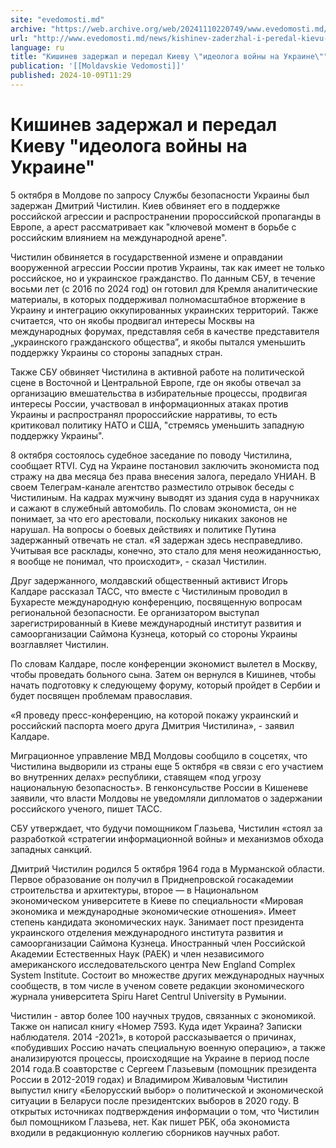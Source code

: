 ```yaml
---
site: "evedomosti.md"
archive: "https://web.archive.org/web/20241110220749/www.evedomosti.md/news/kishinev-zaderzhal-i-peredal-kievu-ideologa-vojny-na-ukraine"
url: "http://www.evedomosti.md/news/kishinev-zaderzhal-i-peredal-kievu-ideologa-vojny-na-ukraine"
language: ru
title: "Кишинев задержал и передал Киеву \"идеолога войны на Украине\""
publication: '[[Moldavskie Vedomosti]]'
published: 2024-10-09T11:29
---
```


# Кишинев задержал и передал Киеву "идеолога войны на Украине"

5 октября в Молдове по запросу Службы безопасности Украины был задержан Дмитрий Чистилин. Киев обвиняет его в поддержке российской агрессии и распространении пророссийской пропаганды в Европе, а арест рассматривает как "ключевой момент в борьбе с российским влиянием на международной арене".

Чистилин обвиняется в государственной измене и оправдании вооруженной агрессии России против Украины, так как имеет не только российское, но и украинское гражданство. По данным СБУ, в течение восьми лет (с 2016 по 2024 год) он готовил для Кремля аналитические материалы, в которых поддерживал полномасштабное вторжение в Украину и интеграцию оккупированных украинских территорий. Также считается, что он якобы продвигал интересы Москвы на международных форумах, представляя себя в качестве представителя „украинского гражданского общества”, и якобы пытался уменьшить поддержку Украины со стороны западных стран.

Также СБУ обвиняет Чистилина в активной работе на политической сцене в Восточной и Центральной Европе, где он якобы отвечал за организацию вмешательства в избирательные процессы, продвигая интересы России, участвовал в информационных атаках против Украины и распространял пророссийские нарративы, то есть  критиковал политику НАТО и США, "стремясь уменьшить западную поддержку Украины".

8 октября состоялось судебное заседание по поводу Чистилина, сообщает RTVI. Суд на Украине постановил заключить экономиста под стражу на два месяца без права внесения залога, передало УНИАН. В своем Телеграм-канале агентство разместило отрывок беседы с Чистилиным. На кадрах мужчину выводят из здания суда в наручниках и сажают в служебный автомобиль. По словам экономиста, он не понимает, за что его арестовали, поскольку никаких законов не нарушал. На вопросы о боевых действиях и политике Путина задержанный отвечать не стал. «Я задержан здесь несправедливо. Учитывая все расклады, конечно, это стало для меня неожиданностью, я вообще не понимал, что происходит», - сказал Чистилин.

Друг задержанного, молдавский общественный активист Игорь Калдаре рассказал ТАСС, что вместе с Чистилиным проводил в Бухаресте международную конференцию, посвященную вопросам региональной безопасности. Ее организатором выступал зарегистрированный в Киеве международный институт развития и самоорганизации Саймона Кузнеца, который со стороны Украины возглавляет Чистилин.

По словам Калдаре, после конференции экономист вылетел в Москву, чтобы проведать больного сына. Затем он вернулся в Кишинев, чтобы начать подготовку к следующему форуму, который пройдет в Сербии и будет посвящен проблемам православия.

«Я проведу пресс-конференцию, на которой покажу украинский и российский паспорта моего друга Дмитрия Чистилина», - заявил Калдаре.

Миграционное управление МВД Молдовы сообщило в соцсетях, что Чистилина выдворили из страны еще 5 октября «в связи с его участием во внутренних делах» республики, ставящем «под угрозу национальную безопасность». В генконсульстве России в Кишеневе заявили, что власти Молдовы не уведомляли дипломатов о задержании российского ученого, пишет ТАСС.

СБУ утверждает, что будучи помощником Глазьева, Чистилин «стоял за разработкой «стратегии информационной войны» и механизмов обхода западных санкций.

Дмитрий Чистилин родился 5 октября 1964 года в Мурманской области. Первое образование он получил в Приднепровской госакадемии строительства и архитектуры, второе — в Национальном экономическом университете в Киеве по специальности «Мировая экономика и международные экономические отношения». Имеет степень кандидата экономических наук. Занимает пост президента украинского отделения международного института развития и самоорганизации Саймона Кузнеца. Иностранный член Российской Академии Естественных Наук (РАЕК) и член независимого американского исследовательского центра New England Complex System Institute. Состоит во множестве других международных научных сообществ, в том числе в ученом совете редакции экономического журнала университета Spiru Haret Centrul University в Румынии.

Чистилин - автор более 100 научных трудов, связанных с экономикой. Также он написал книгу «Номер 7593. Куда идет Украина? Записки наблюдателя. 2014 -2021», в которой рассказывается о причинах, «побудивших Россию начать специальную военную операцию», а также анализируются процессы, происходящие на Украине в период после 2014 года.В соавторстве с Сергеем Глазьевым (помощник президента России в 2012-2019 годах) и Владимиром Живаловым Чистилин выпустил книгу «Белорусский выбор» о политической и экономической ситуации в Беларуси после президентских выборов в 2020 году. В открытых источниках подтверждения информации о том, что Чистилин был помощником Глазьева, нет. Как пишет РБК, оба экономиста входили в редакционную коллегию сборников научных работ.